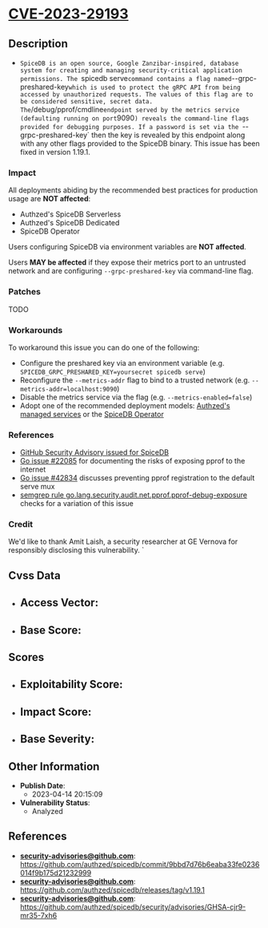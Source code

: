 
# [CVE-2023-29193](https://github.com/authzed/spicedb/commit/9bbd7d76b6eaba33fe0236014f9b175d21232999)

## Description

- `SpiceDB is an open source, Google Zanzibar-inspired, database system for creating and managing security-critical application permissions. The `spicedb serve` command contains a flag named `--grpc-preshared-key` which is used to protect the gRPC API from being accessed by unauthorized requests. The values of this flag are to be considered sensitive, secret data. The `/debug/pprof/cmdline` endpoint served by the metrics service (defaulting running on port `9090`) reveals the command-line flags provided for debugging purposes. If a password is set via the `--grpc-preshared-key` then the key is revealed by this endpoint along with any other flags provided to the SpiceDB binary. This issue has been fixed in version 1.19.1.

### Impact

All deployments abiding by the recommended best practices for production usage are **NOT affected**:
- Authzed's SpiceDB Serverless
- Authzed's SpiceDB Dedicated
- SpiceDB Operator

Users configuring SpiceDB via environment variables are **NOT affected**.

Users **MAY be affected** if they expose their metrics port to an untrusted network and are configuring `--grpc-preshared-key` via command-line flag.

### Patches

TODO

### Workarounds

To workaround this issue you can do one of the following:

- Configure the preshared key via an environment variable (e.g. `SPICEDB_GRPC_PRESHARED_KEY=yoursecret spicedb serve`)
- Reconfigure the `--metrics-addr` flag to bind to a trusted network (e.g. `--metrics-addr=localhost:9090`)
- Disable the metrics service via the flag (e.g. `--metrics-enabled=false`)
- Adopt one of the recommended deployment models: [Authzed's managed services](https://authzed.com/pricing) or the [SpiceDB Operator](https://github.com/authzed/spicedb-operator)

### References

- [GitHub Security Advisory issued for SpiceDB](https://github.com/authzed/spicedb/security/advisories/GHSA-cjr9-mr35-7xh6)
- [Go issue #22085](https://github.com/golang/go/issues/22085) for documenting the risks of exposing pprof to the internet
- [Go issue #42834](https://github.com/golang/go/issues/42834) discusses preventing pprof registration to the default serve mux
- [semgrep rule go.lang.security.audit.net.pprof.pprof-debug-exposure](https://semgrep.dev/r?q=go.lang.security.audit.net.pprof) checks for a variation of this issue

### Credit

We'd like to thank Amit Laish, a security researcher at GE Vernova for responsibly disclosing this vulnerability.
`

## Cvss Data

- **Access Vector**:
  - 
- **Base Score**:
  - 

## Scores

- **Exploitability Score**:
  - 
- **Impact Score**:
  - 
- **Base Severity**:
  - 

## Other Information

- **Publish Date**:
  - 2023-04-14 20:15:09
- **Vulnerability Status**:
  - Analyzed

## References

- **security-advisories@github.com**: https://github.com/authzed/spicedb/commit/9bbd7d76b6eaba33fe0236014f9b175d21232999
- **security-advisories@github.com**: https://github.com/authzed/spicedb/releases/tag/v1.19.1
- **security-advisories@github.com**: https://github.com/authzed/spicedb/security/advisories/GHSA-cjr9-mr35-7xh6
